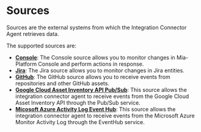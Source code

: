 # Sources

Sources are the external systems from which the Integration Connector Agent retrieves data.

The supported sources are:

- [**Console**](15_console.md): The Console source allows you to monitor changes in Mia-Platform Console and perform
  actions in response.
- [**Jira**](20_jira.md): The Jira source allows you to monitor changes in Jira entities.
- [**GitHub**](20_github.md): The GitHub source allows you to receive events from repositories and other GitHub assets.
- [**Google Cloud Asset Inventory API Pub/Sub**](30_gcp_pubsub_asset_inventory.md): This source allows the integration
  connector agent to receive events from the Google Cloud Asset Inventory API through the Pub/Sub service.
- [**Micosoft Azure Activity Log Event Hub**](40_azure_activity_log_event_hub.md): This source allows the integration
  connector agent to receive events from the Microsoft Azure Monitor Activity Log through the EventHub service.
